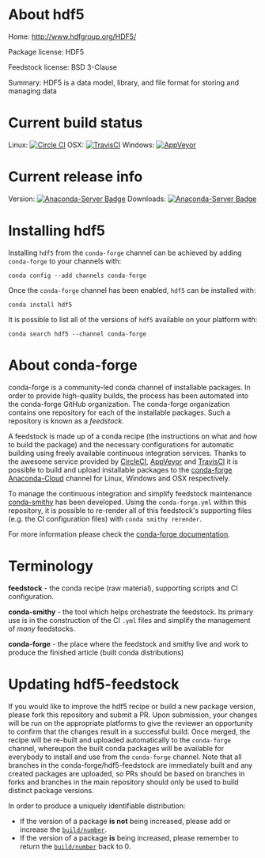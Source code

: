 About hdf5
==========

Home: http://www.hdfgroup.org/HDF5/

Package license: HDF5

Feedstock license: BSD 3-Clause

Summary: HDF5 is a data model, library, and file format for storing and managing data



Current build status
====================

Linux: [![Circle CI](https://circleci.com/gh/conda-forge/hdf5-feedstock.svg?style=shield)](https://circleci.com/gh/conda-forge/hdf5-feedstock)
OSX: [![TravisCI](https://travis-ci.org/conda-forge/hdf5-feedstock.svg?branch=master)](https://travis-ci.org/conda-forge/hdf5-feedstock)
Windows: [![AppVeyor](https://ci.appveyor.com/api/projects/status/github/conda-forge/hdf5-feedstock?svg=True)](https://ci.appveyor.com/project/conda-forge/hdf5-feedstock/branch/master)

Current release info
====================
Version: [![Anaconda-Server Badge](https://anaconda.org/conda-forge/hdf5/badges/version.svg)](https://anaconda.org/conda-forge/hdf5)
Downloads: [![Anaconda-Server Badge](https://anaconda.org/conda-forge/hdf5/badges/downloads.svg)](https://anaconda.org/conda-forge/hdf5)

Installing hdf5
===============

Installing `hdf5` from the `conda-forge` channel can be achieved by adding `conda-forge` to your channels with:

```
conda config --add channels conda-forge
```

Once the `conda-forge` channel has been enabled, `hdf5` can be installed with:

```
conda install hdf5
```

It is possible to list all of the versions of `hdf5` available on your platform with:

```
conda search hdf5 --channel conda-forge
```


About conda-forge
=================

conda-forge is a community-led conda channel of installable packages.
In order to provide high-quality builds, the process has been automated into the
conda-forge GitHub organization. The conda-forge organization contains one repository
for each of the installable packages. Such a repository is known as a *feedstock*.

A feedstock is made up of a conda recipe (the instructions on what and how to build
the package) and the necessary configurations for automatic building using freely
available continuous integration services. Thanks to the awesome service provided by
[CircleCI](https://circleci.com/), [AppVeyor](http://www.appveyor.com/)
and [TravisCI](https://travis-ci.org/) it is possible to build and upload installable
packages to the [conda-forge](https://anaconda.org/conda-forge)
[Anaconda-Cloud](http://docs.anaconda.org/) channel for Linux, Windows and OSX respectively.

To manage the continuous integration and simplify feedstock maintenance
[conda-smithy](http://github.com/conda-forge/conda-smithy) has been developed.
Using the ``conda-forge.yml`` within this repository, it is possible to re-render all of
this feedstock's supporting files (e.g. the CI configuration files) with ``conda smithy rerender``.

For more information please check the [conda-forge documentation](https://conda-forge.org/docs/).

Terminology
===========

**feedstock** - the conda recipe (raw material), supporting scripts and CI configuration.

**conda-smithy** - the tool which helps orchestrate the feedstock.
                   Its primary use is in the construction of the CI ``.yml`` files
                   and simplify the management of *many* feedstocks.

**conda-forge** - the place where the feedstock and smithy live and work to
                  produce the finished article (built conda distributions)


Updating hdf5-feedstock
=======================

If you would like to improve the hdf5 recipe or build a new
package version, please fork this repository and submit a PR. Upon submission,
your changes will be run on the appropriate platforms to give the reviewer an
opportunity to confirm that the changes result in a successful build. Once
merged, the recipe will be re-built and uploaded automatically to the
`conda-forge` channel, whereupon the built conda packages will be available for
everybody to install and use from the `conda-forge` channel.
Note that all branches in the conda-forge/hdf5-feedstock are
immediately built and any created packages are uploaded, so PRs should be based
on branches in forks and branches in the main repository should only be used to
build distinct package versions.

In order to produce a uniquely identifiable distribution:
 * If the version of a package **is not** being increased, please add or increase
   the [``build/number``](http://conda.pydata.org/docs/building/meta-yaml.html#build-number-and-string).
 * If the version of a package **is** being increased, please remember to return
   the [``build/number``](http://conda.pydata.org/docs/building/meta-yaml.html#build-number-and-string)
   back to 0.
